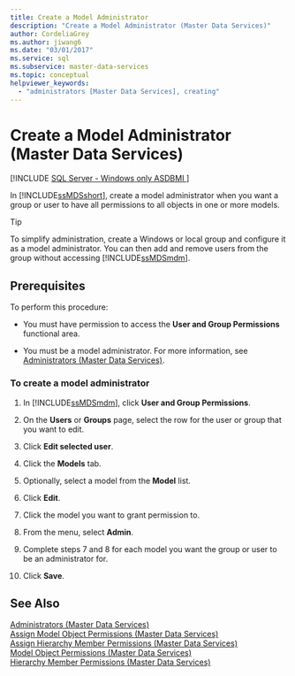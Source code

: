 ```yaml
---
title: Create a Model Administrator
description: "Create a Model Administrator (Master Data Services)"
author: CordeliaGrey
ms.author: jiwang6
ms.date: "03/01/2017"
ms.service: sql
ms.subservice: master-data-services
ms.topic: conceptual
helpviewer_keywords:
  - "administrators [Master Data Services], creating"
---
```

# Create a Model Administrator (Master Data Services)

[!INCLUDE [SQL Server - Windows only ASDBMI  ](../includes/applies-to-version/sql-windows-only-asdbmi.md)]

  In [!INCLUDE[ssMDSshort](../includes/ssmdsshort-md.md)], create a model administrator when you want a group or user to have all permissions to all objects in one or more models.  
  
> [!TIP]  
>  To simplify administration, create a Windows or local group and configure it as a model administrator. You can then add and remove users from the group without accessing [!INCLUDE[ssMDSmdm](../includes/ssmdsmdm-md.md)].  
  
## Prerequisites  
 To perform this procedure:  
  
-   You must have permission to access the **User and Group Permissions** functional area.  
  
-   You must be a model administrator. For more information, see [Administrators &#40;Master Data Services&#41;](../master-data-services/administrators-master-data-services.md).  
  
### To create a model administrator  
  
1.  In [!INCLUDE[ssMDSmdm](../includes/ssmdsmdm-md.md)], click **User and Group Permissions**.  
  
2.  On the **Users** or **Groups** page, select the row for the user or group that you want to edit.  
  
3.  Click **Edit selected user**.  
  
4.  Click the **Models** tab.  
  
5.  Optionally, select a model from the **Model** list.  
  
6.  Click **Edit**.  
  
7.  Click the model you want to grant permission to.  
  
8.  From the menu, select **Admin**.  
  
9. Complete steps 7 and 8 for each model you want the group or user to be an administrator for.  
  
10. Click **Save**.  
  
## See Also  
 [Administrators &#40;Master Data Services&#41;](../master-data-services/administrators-master-data-services.md)   
 [Assign Model Object Permissions &#40;Master Data Services&#41;](../master-data-services/assign-model-object-permissions-master-data-services.md)   
 [Assign Hierarchy Member Permissions &#40;Master Data Services&#41;](../master-data-services/assign-hierarchy-member-permissions-master-data-services.md)   
 [Model Object Permissions &#40;Master Data Services&#41;](../master-data-services/model-object-permissions-master-data-services.md)   
 [Hierarchy Member Permissions &#40;Master Data Services&#41;](../master-data-services/hierarchy-member-permissions-master-data-services.md)  
  
  
